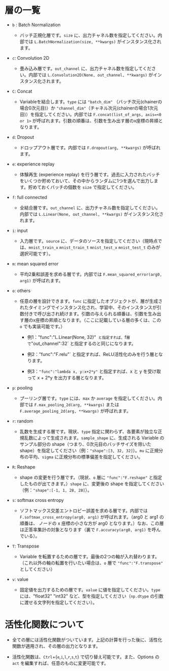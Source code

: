 # 層の一覧

* `b` : Batch Normalization

    * バッチ正規化層です。`size` に、出力チャネル数を指定してください。内部では `L.BatchNormalization(size, **kwargs)` がインスタンス化されます。

* `c`: Convolution 2D

    * 畳み込み層です。`out_channel` に、出力チャネル数を指定してください。内部では `L.Convolution2D(None, out_channel, **kwargs)` がインスタンス化されます。

* `C`: Concat

    * Variableを結合します。`type` には `"batch_dim"` （バッチ次元(chainerの場合0次元目)）か `"channel_dim"`（チャネル次元(chainerの場合1次元目)）を指定してください。内部では `F.concat(list_of_args, axis=<0 or 1>` が呼ばれます。引数の順番は、引数を生み出す層のx座標の昇順となります。

* `d`: Dropout

    * ドロップアウト層です。内部では `F.dropout(arg, **kwargs)` が呼ばれます。

* `e`: experience replay

    * 体験再生 (experience replay) を行う層です。過去に入力されたバッチをいくつか貯めておいて、その中からランダムに1つを選んで出力します。貯めておくバッチの個数を `size` で指定してください。

* `f`: full connected

    * 全結合層です。`out_channel` に、出力チャネル数を指定してください。内部では `L.Linear(None, out_channel, **kwargs)` がインスタンス化されます。

* `i`: input

    * 入力層です。`source` に、データのソースを指定してください（現時点では、`mnist_train_x` `mnist_train_t` `mnist_test_x` `mnist_test_t` のみが選択可能です）。

* `m`: mean squared error

    * 平均2乗和誤差を求める層です。内部では `F.mean_squared_error(arg0, arg1)` が呼ばれます。

* `o`: others

    * 任意の層を設計できます。`func` に指定したオブジェクトが、層が生成されたタイミングでインスタンス化され、学習中、そのインスタンスが引数付きで呼び出され続けます。引数の与えられる順番は、引数を生み出す層のx座標の昇順となります。（ここに記載している層の多くは、この `o` でも実装可能です。）

        * 例1："func":"L.Linear(None, 32)"` と指定すれば、`f` 層で `"out_channel":32` と指定するのと同じになります。

        * 例2："func":"F.relu"` と指定すれば、ReLU活性化のみを行う層となります。

        * 例3：`"func":"lambda x, y:x+2*y"` と指定すれば、x と y を受け取って x + 2*y を出力する層となります。

* `p`: pooling

    * プーリング層です。`type` には、`max` か `average` を指定してください。内部では `F.max_pooling_2d(arg, **kwargs)` または `F.average_pooling_2d(arg, **kwargs)` が呼ばれます。

* `r`: random

    * 乱数を生成する層です。現状、`type` 指定に関わらず、各要素が独立な正規乱数によって生成されます。`sample_shape` に、生成される Variable のサンプル部分の shape（つまり、0次元目のバッチサイズを除いたshape）を指定してください（例：`"shape":[3, 32, 32]`）。`mu` に正規分布の平均、`sigma` に正規分布の標準偏差を指定してください。

* `R`: Reshape

    * shape の変更を行う層です。（現状、`o` 層に `"func":"F.reshape"` と指定したものが出てきます。）`shape` に、変更後の shape を指定してください（例：`"shape":[-1, 1, 28, 28]`）。

* `s`: softmax cross entropy

    * ソフトマックス交差エントロピー誤差を求める層です。内部では `F.softmax_cross_entropy(arg0, arg1)` が呼ばれます。（arg0 と arg1 の順番は、
    ノードの x 座標の小さな方が arg0 となります。）なお、この層は正答率集計の対象となります（裏で `F.accuracy(arg0, arg1)` を呼んでいる）。

* `T`: Transpose

    * Variable を転置するための層です。最後の2つの軸が入れ替わります。（これ以外の軸の転置を行いたい場合は、`o` 層で `"func":"F.transpose"` としてください）

* `v`: value

    * 固定値を出力するための層です。`value` に値を指定してください。`type` には、"float32" "int32" など、型を指定してください（`np.dtype` の引数に渡せる文字列を指定してください）。

# 活性化関数について

* 全ての層には活性化関数がついています。上記の計算を行った後に、活性化関数が適用され、その層の出力となります。

* 活性化関数は、`Ctrl`+{`e`,`i`,`l`,`r`,`s`,`t`} で切り替え可能です。また、Options の `act` を編集すれば、任意のものに変更可能です。









